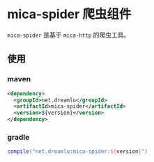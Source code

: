 # mica-spider 爬虫组件
`mica-spider` 是基于 `mica-http` 的爬虫工具。

## 使用
### maven
```xml
<dependency>
  <groupId>net.dreamlu</groupId>
  <artifactId>mica-spider</artifactId>
  <version>${version}</version>
</dependency>
```

### gradle
```groovy
compile("net.dreamlu:mica-spider:${version}")
```
